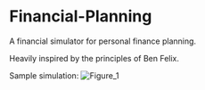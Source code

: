 # Financial-Planning

A financial simulator for personal finance planning.

Heavily inspired by the principles of Ben Felix.

Sample simulation:
![Figure_1](https://user-images.githubusercontent.com/32756129/221748255-7fb2a464-c954-4260-9c6f-a9babaeb1c4f.png)
